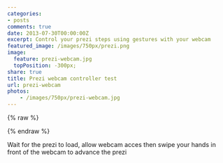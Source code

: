 ```yaml
---
categories:
- posts
comments: true
date: 2013-07-30T00:00:00Z
excerpt: Control your prezi steps using gestures with your webcam
featured_image: /images/750px/prezi.png
image:
  feature: prezi-webcam.jpg
  topPosition: -300px;
share: true
title: Prezi webcam controller test
url: prezi-webcam
photos:
    - /images/750px/prezi-webcam.jpg
---
```

{% raw %}
<script src="//code.jquery.com/jquery-1.9.1.min.js"></script>
<script src="//cdnjs.cloudflare.com/ajax/libs/jquery-easing/1.3/jquery.easing.min.js"></script>
<script src="//cdnjs.cloudflare.com/ajax/libs/jquery-mousewheel/3.1.3/jquery.mousewheel.min.js"></script>
<script src="//cdnjs.cloudflare.com/ajax/libs/twitter-bootstrap/2.3.2/js/bootstrap.min.js"></script>
<script src="//cdnjs.cloudflare.com/ajax/libs/fancybox/2.1.4/jquery.fancybox.pack.js"></script>

<script src="/js/prezi_player.js"></script>
<script src="/js/webcam.js"></script>
<script>

var step = 0;
var moving = false;

function next() {
    if (!moving) {
        step += 1;
    	if (step >= player.getStepCount()) step = player.getStepCount() - 1;
        player.toStep(step);
        moving = true;
        setTimeout(function() {
           moving = false; 
        }, 400);
    }
    
}

var init = function() {
    $("body").bind("webcamSwipeLeft", next);
    $("body").bind("webcamSwipeRight", next);
    player.on('statusChange', function() {
        if (player.getStatus() == PreziPlayer.STATUS_CONTENT_READY ) {
          window.initializeWebcamSwiper();
          console.log("initialized");   
        }
    });	
}

window.onload = function () {
    var d=document.createElement('div'), p=document.createElement('script'), pp=document.createElement('script'), incl; 
    incl = function() { 
        d.id="prezi_player_koluwfk7mcq_"; 
        pp.innerHTML="var player = new PreziPlayer('"+d.id+"', {preziId: 'koluwfk7mcq_', width: '640', height: '450'});"; 
        $('#prezi-container').append(d); 
        $('#prezi-container').append(pp); 
    }; 
    if (!window.PreziPlayer){ 
        p.src="https://prezi.github.io/prezi-player/lib/PreziPlayer/prezi_player.js"; $('#prezi-container').append(p); p.onload = incl; 
    } 
    else { incl(); }
    init();
}
</script>
{% endraw %}
<p class="pagination-centered">Wait for the prezi to load, allow webcam acces then swipe your hands in front of the webcam to advance the prezi</p>
<div id="prezi-container"></div>
